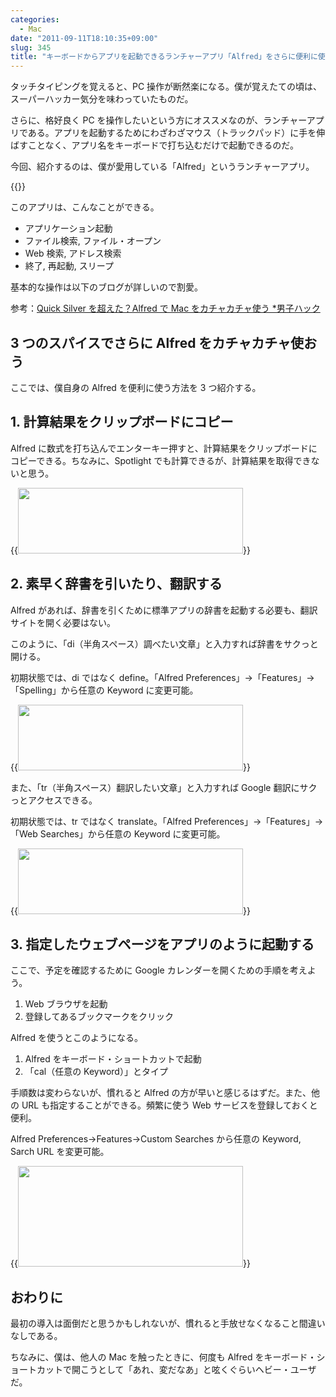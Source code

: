 ```yaml
---
categories:
  - Mac
date: "2011-09-11T18:10:35+09:00"
slug: 345
title: "キーボードからアプリを起動できるランチャーアプリ「Alfred」をさらに便利に使う3つのスパイス"
---
```


タッチタイピングを覚えると、PC 操作が断然楽になる。僕が覚えたての頃は、スーパーハッカー気分を味わっていたものだ。

さらに、格好良く PC を操作したいという方にオススメなのが、ランチャーアプリである。アプリを起動するためにわざわざマウス（トラックパッド）に手を伸ばすことなく、アプリ名をキーボードで打ち込むだけで起動できるのだ。

今回、紹介するのは、僕が愛用している「Alfred」というランチャーアプリ。

{{<app id="405843582" title="Alfred 0.9.10（無料）" src="http://a3.mzstatic.com/us/r1000/095/Purple/87/34/69/mzi.wwrcmsqp.100x100-75.png">}}

このアプリは、こんなことができる。

- アプリケーション起動
- ファイル検索, ファイル・オープン
- Web 検索, アドレス検索
- 終了, 再起動, スリープ

基本的な操作は以下のブログが詳しいので割愛。

参考：[Quick Silver を超えた？Alfred で Mac をカチャカチャ使う \*男子ハック](http://www.danshihack.com/2011/06/09/saku/alfred.html)

## 3 つのスパイスでさらに Alfred をカチャカチャ使おう

ここでは、僕自身の Alfred を便利に使う方法を 3 つ紹介する。

## 1. 計算結果をクリップボードにコピー

Alfred に数式を打ち込んでエンターキー押すと、計算結果をクリップボードにコピーできる。ちなみに、Spotlight でも計算できるが、計算結果を取得できないと思う。

{{<img alt="" src="/images/2011/09/0345_1.jpg" width="360" height="105">}}

## 2. 素早く辞書を引いたり、翻訳する

Alfred があれば、辞書を引くために標準アプリの辞書を起動する必要も、翻訳サイトを開く必要はない。

このように、「di（半角スペース）調べたい文章」と入力すれば辞書をサクっと開ける。

初期状態では、di ではなく define。「Alfred Preferences」→「Features」→「Spelling」から任意の Keyword に変更可能。

{{<img alt="" src="/images/2011/09/0345_2.jpg" width="360" height="105">}}

また、「tr（半角スペース）翻訳したい文章」と入力すれば Google 翻訳にサクっとアクセスできる。

初期状態では、tr ではなく translate。「Alfred Preferences」→「Features」→「Web Searches」から任意の Keyword に変更可能。

{{<img alt="" src="/images/2011/09/0345_3.jpg" width="360" height="105">}}

## 3. 指定したウェブページをアプリのように起動する

ここで、予定を確認するために Google カレンダーを開くための手順を考えよう。

1. Web ブラウザを起動
1. 登録してあるブックマークをクリック

Alfred を使うとこのようになる。

1. Alfred をキーボード・ショートカットで起動
1. 「cal（任意の Keyword）」とタイプ

手順数は変わらないが、慣れると Alfred の方が早いと感じるはずだ。また、他の URL も指定することができる。頻繁に使う Web サービスを登録しておくと便利。

Alfred Preferences→Features→Custom Searches から任意の Keyword, Sarch URL を変更可能。

{{<img alt="" src="/images/2011/09/0345_4.jpg" width="360" height="161">}}

## おわりに

最初の導入は面倒だと思うかもしれないが、慣れると手放せなくなること間違いなしである。

ちなみに、僕は、他人の Mac を触ったときに、何度も Alfred をキーボード・ショートカットで開こうとして「あれ、変だなあ」と呟くぐらいヘビー・ユーザだ。
